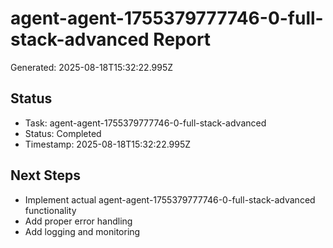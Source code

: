 # agent-agent-1755379777746-0-full-stack-advanced Report

Generated: 2025-08-18T15:32:22.995Z

## Status
- Task: agent-agent-1755379777746-0-full-stack-advanced
- Status: Completed
- Timestamp: 2025-08-18T15:32:22.995Z

## Next Steps
- Implement actual agent-agent-1755379777746-0-full-stack-advanced functionality
- Add proper error handling
- Add logging and monitoring
